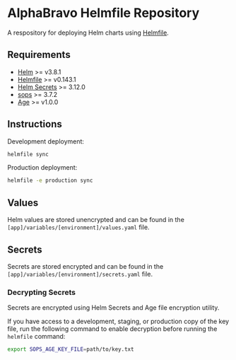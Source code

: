 # AlphaBravo Helmfile Repository
A respository for deploying Helm charts using [Helmfile](https://github.com/roboll/helmfile).

## Requirements
* [Helm](https://helm.sh/docs/intro/install/) >= v3.8.1
* [Helmfile](https://github.com/helmfile/helmfile) >= v0.143.1
* [Helm Secrets](https://github.com/jkroepke/helm-secrets) >= 3.12.0
* [sops](https://github.com/mozilla/sops) >= 3.7.2
* [Age](https://github.com/FiloSottile/age) >= v1.0.0

## Instructions
Development deployment:
```bash
helmfile sync
```

Production deployment:
```bash
helmfile -e production sync
```

## Values
Helm values are stored unencrypted and can be found in the `[app]/variables/[environment]/values.yaml` file.

## Secrets
Secrets are stored encrypted and can be found in the `[app]/variables/[environment]/secrets.yaml` file.

### Decrypting Secrets
Secrets are encrypted using Helm Secrets and Age file encryption utility.

If you have access to a development, staging, or production copy of the key file, run the following command to enable decryption before running the `helmfile` command:
```bash
export SOPS_AGE_KEY_FILE=path/to/key.txt
```

